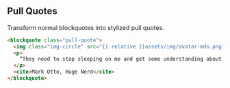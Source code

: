 ## Pull Quotes

Transform normal blockquotes into stylized pull quotes.

```html
<blockquote class="pull-quote">
  <img class="img-circle" src="{{ relative }}assets/img/avatar-mdo.png">
  <p>
    “They need to stop sleeping on me and get some understanding about this here game I spit!”
  </p>
  <cite>Mark Otto, Huge Nerd</cite>
</blockquote>
```
